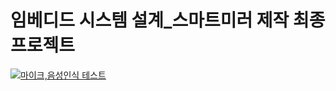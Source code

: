# 임베디드 시스템 설계_스마트미러 제작 최종 프로젝트

[![마이크,음성인식 테스트](http://i.imgur.com/7YTMFQp.png)](https://youtu.be/_fQBZcZbs-8)
